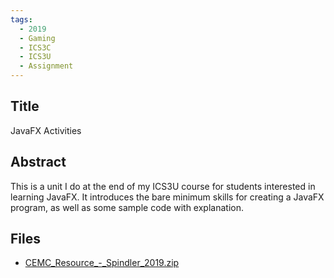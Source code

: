 ```yaml
---
tags:
  - 2019
  - Gaming
  - ICS3C
  - ICS3U
  - Assignment
---
```

    
## Title

JavaFX Activities

## Abstract

This is a unit I do at the end of my ICS3U course for students interested in learning JavaFX. It introduces the bare minimum skills for creating a JavaFX program, as well as some sample code with explanation.

## Files

- [CEMC_Resource_-_Spindler_2019.zip](https://www.russellgordon.ca/acse/cemc-cse-resources/resources/2019/Karen_Spindler/CEMC_Resource_-_Spindler_2019.zip)
